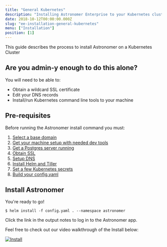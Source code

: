 ```yaml
---
title: "General Kubernetes"
description: "Installing Astronomer Enterprise to your Kubernetes cluster."
date: 2018-10-12T00:00:00.000Z
slug: "ee-installation-general-kubernetes"
menu: ["Installation"]
position: [1]
---
```


This guide describes the process to install Astronomer on a Kubernetes Cluster

## Are you admin-y enough to do this alone?

You will need to be able to:

* Obtain a wildcard SSL certificate
* Edit your DNS records
* Install/run Kubernetes command line tools to your machine

## Pre-requisites

Before running the Astronomer install command you must:

1. [Select a base domain](/docs/ee-installation-base-domain)
1. [Get your machine setup with needed dev tools](/docs/ee-installation-dev-env)
1. [Get a Postgres server running](/docs/ee-installation-postgres)
1. [Obtain SSL](/docs/ee-installation-ssl)
1. [Setup DNS](/docs/ee-installation-dns)
1. [Install Helm and Tiller](/docs/ee-installation-helm)
1. [Set a few Kubernetes secrets](/docs/ee-installation-k8s-secrets)
1. [Build your config.yaml](/docs/ee-installation-config)

## Install Astronomer

You're ready to go!

```shell
$ helm install -f config.yaml . --namespace astronomer
```

Click the link in the output notes to log in to the Astronomer app.

Feel free to check out our video walkthrough of the Install below:

[![Install](https://img.youtube.com/vi/IoeesuFNG9Q/0.jpg)](https://www.youtube.com/watch?v=IoeesuFNG9Q "Install Video")
